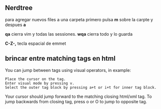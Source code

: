 ## Nerdtree
para agregar nuevos files a una carpeta primero pulsa **m** sobre la carpte y despues **a**

**qa** cierra vim y todas las sessiones. **wqa** cierra todo y lo guarda

**C-Z-,** tecla espacial de emmet

## brincar entre matching tags en html
You can jump between tags using visual operators, in example:

    Place the cursor on the tag.
    Enter visual mode by pressing v.
    Select the outer tag block by pressing a+t or i+t for inner tag block.

Your cursor should jump forward to the matching closing html/xml tag. To jump backwards from closing tag, press o or O to jump to opposite tag.
